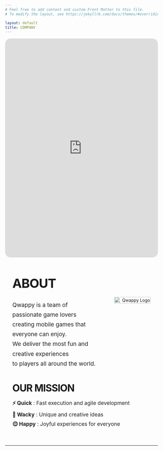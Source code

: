 ```yaml
---
# Feel free to add content and custom Front Matter to this file.
# To modify the layout, see https://jekyllrb.com/docs/themes/#overriding-theme-defaults

layout: default
title: COMPANY
---
```


<div style="width:100%; max-width:900px; margin:auto; display:flex; justify-content:center;">
  <iframe
    src="https://www.youtube.com/embed/jSCKL8MkQV4"
    width="1280"
    height="720"
    style="border-radius:18px;"
    title="YouTube video player"
    frameborder="0"
    allow="accelerometer; autoplay; clipboard-write; encrypted-media; gyroscope; picture-in-picture; web-share"
    allowfullscreen>
  </iframe>
</div>

<!-- ABOUT SECTION -->
<section style="max-width: 900px; margin: 60px auto 40px auto; padding: 0 24px;">
  <h1 style="font-size:2.6rem; font-weight:700; letter-spacing:-1px; margin-bottom:12px;">
    ABOUT
  </h1>
  <div style="display:flex; align-items:flex-start; gap:40px;">
    <div style="flex:2;">
      <p style="font-size:1.18rem; color:#222; line-height:1.7; margin-bottom:0;">
        Qwappy is a team of passionate game lovers<br>
        creating mobile games that everyone can enjoy.<br>
        We deliver the most fun and creative experiences<br>
        to players all around the world.
      </p>
    </div>
    <div style="flex:1; min-width:120px; text-align:right;">
      <img src="{{ '/assets/images/logo/QW-removebg-preview.png' | relative_url }}" alt="Qwappy Logo" style="max-width:120px; width:100%; margin-top:8px;">
    </div>
  </div>
</section>

<!-- OUR MISSION SECTION -->
<section style="max-width: 900px; margin: 40px auto 60px auto; padding: 0 24px;">
  <h2 style="font-size:2rem; font-weight:700; letter-spacing:-1px; margin-bottom:18px;">
    OUR MISSION
  </h2>
  <ul style="list-style:none; padding:0; margin:0; font-size:1.08rem; color:#222;">
    <li style="margin-bottom:10px;"><strong>⚡ Quick</strong> : Fast execution and agile development</li>
    <li style="margin-bottom:10px;"><strong>🎲 Wacky</strong> : Unique and creative ideas</li>
    <li><strong>😊 Happy</strong> : Joyful experiences for everyone</li>
  </ul>
</section>

---
